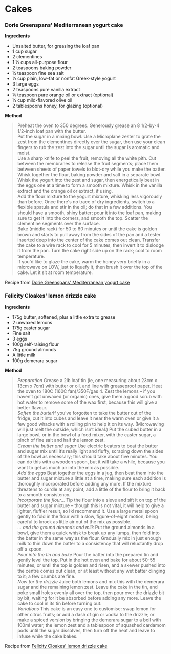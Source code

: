 # Cakes

### Dorie Greenspans' Mediterranean yogurt cake 

**Ingredients**

* Unsalted butter, for greasing the loaf pan
* 1 cup sugar
* 2 clementines
* 1 &frac12; cups all-purpose flour
* 2 teaspoons baking powder
* &frac14; teaspoon fine sea salt
* &frac12; cup plain, low-fat or nonfat Greek-style yogurt
* 3 large eggs
* 2 teaspoons pure vanilla extract
* &frac14; teaspoon pure orange oil or extract (optional)
* &frac12; cup mild-flavored olive oil
* 2 tablespoons honey, for glazing (optional)


**Method**

>Preheat the oven to 350 degrees. Generously grease an 8 1/2-by-4 1/2-inch loaf pan with the butter.<br />
>Put the sugar in a mixing bowl. Use a Microplane zester to grate the zest from the clementines directly over the sugar, then use your clean fingers to rub the zest into the sugar until the sugar is aromatic and moist.<br />
>Use a sharp knife to peel the fruit, removing all the white pith. Cut between the membranes to release the fruit segments; place them between sheets of paper towels to blot-dry while you make the batter.<br />
>Whisk together the flour, baking powder and salt in a separate bowl.<br />
>Whisk the yogurt into the zest and sugar, then energetically beat in the eggs one at a time to form a smooth mixture. Whisk in the vanilla extract and the orange oil or extract, if using.<br />
>Add the flour mixture to the yogurt mixture, whisking less vigorously than before. Once there's no trace of dry ingredients, switch to a flexible spatula and stir in the oil; do that in a few additions. You should have a smooth, shiny batter; pour it into the loaf pan, making sure to get it into the corners, and smooth the top. Scatter the clementine segments over the surface.<br />
>Bake (middle rack) for 50 to 60 minutes or until the cake is golden brown and starts to pull away from the sides of the pan and a tester inserted deep into the center of the cake comes out clean. Transfer the cake to a wire rack to cool for 5 minutes, then invert it to dislodge it from the pan. Turn the cake right side up on the rack; cool to room temperature.<br />
>If you'd like to glaze the cake, warm the honey very briefly in a microwave on LOW, just to liquefy it, then brush it over the top of the cake. Let it sit at room temperature.


Recipe from [Dorie Greenspans' Mediterranean yogurt cake](https://www.washingtonpost.com/recipes/dorie-greenspans-mediterranean-yogurt-cake/15098/?utm_term=.ff63f362787f&noredirect=on)

### Felicity Cloakes' lemon drizzle cake

**Ingredients**

* 175g butter, softened, plus a little extra to grease
* 2 unwaxed lemons
* 175g caster sugar
* Fine salt
* 3 eggs
* 100g self-raising flour
* 75g ground almonds
* A little milk
* 100g demerara sugar


**Method**

>*Preparation* Grease a 2lb loaf tin (ie, one measuring about 23cm x 13cm x 7cm) with butter or oil, and line with greaseproof paper. Heat the oven to 180C (160C fan)/350F/gas 4. Zest the lemons – if you haven’t got unwaxed (or organic) ones, give them a good scrub with hot water to remove some of the wax first, because this will give a better flavour.<br />
>*Soften the butter*If you’ve forgotten to take the butter out of the fridge, cut it into cubes and leave it near the warm oven or give it a few good whacks with a rolling pin to help it on its way. (Microwaving will just melt the outside, which isn’t ideal.) Put the cubed butter in a large bowl, or in the bowl of a food mixer, with the caster sugar, a pinch of fine salt and half the lemon zest.<br />
>*Cream the butter and sugar* Use electric beaters to beat the butter and sugar mix until it’s really light and fluffy, scraping down the sides of the bowl as necessary; this should take about five minutes. You can do this with a wooden spoon, but it will take a while, because you want to get as much air into the mix as possible.<br />
>*Add the eggs* Beat together the eggs in a jug, then beat them into the butter and sugar mixture a little at a time, making sure each addition is thoroughly incorporated before adding any more. If the mixture threatens to curdle at any point, add a little of the flour to bring it back to a smooth consistency.<br />
>*Incorporate the flour…* Tip the flour into a sieve and sift it on top of the butter and sugar mixture – though this is not vital, it will help to give a lighter, fluffier result, so I’d recommend it. Use a large metal spoon gently to fold in the flour with a slow, figure-of-eight motion, being careful to knock as little air out of the mix as possible.<br />
>*… and the ground almonds and milk* Put the ground almonds in a bowl, give them a quick whisk to break up any lumps, then fold into the batter in the same way as the flour. Gradually mix in just enough milk to thin down the batter to a consistency that will reluctantly drop off a spoon.<br />
>*Pour into the tin and bake* Pour the batter into the prepared tin and gently level the top. Put in the hot oven and bake for about 50-55 minutes, or until the top is golden and risen, and a skewer pushed into the centre comes out clean, or at least without any wet batter clinging to it; a few crumbs are fine.<br />
>*Now for the drizzle* Juice both lemons and mix this with the demerara sugar and the remaining lemon zest. Leave the cake in the tin, and poke small holes evenly all over the top, then pour over the drizzle bit by bit, waiting for it be absorbed before adding any more. Leave the cake to cool in its tin before turning out.<br />
>*Variations* This cake is an easy one to customise: swap lemon for other citrus fruits; or add a dash of gin or vodka to the drizzle; or make a spiced version by bringing the demerara sugar to a boil with 100ml water, the lemon zest and a tablespoon of squashed cardamom pods until the sugar dissolves, then turn off the heat and leave to infuse while the cake bakes.

Recipe from [Felicity Cloakes' lemon drizzle cake](https://www.theguardian.com/food/2019/jul/03/lemon-drizzle-cake-recipe-masterclass-felicity-cloake)